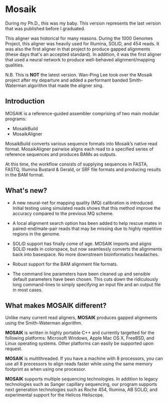# Mosaik

During my Ph.D., this was my baby. This version represents the last version that was published before I graduated.

This aligner was historical for many reasons. During the 1000 Genomes Project, this aligner was heavily used for Illumina, SOLID, and 454 reads. It was also the first aligner in that project to produce gapped alignments (these days that's an accepted standard). In addition, it was the first aligner that used a neural network to produce well-behaved alignment/mapping qualities.

N.B. This is **NOT** the latest version. Wan-Ping Lee took over the Mosaik project after my departure and added a performant banded Smith-Waterman algorithm that made the aligner sing.

## Introduction

MOSAIK is a reference-guided assembler comprising of two main modular programs:

* MosaikBuild
* MosaikAligner

MosaikBuild converts various sequence formats into Mosaik’s native read format. MosaikAligner pairwise aligns each read to a specified series of reference sequences and produces BAMs as outputs.

At this time, the workflow consists of supplying sequences in FASTA, FASTQ, Illumina Bustard & Gerald, or SRF file formats and producing results in the BAM format.

## What's new?

* A new neural-net for mapping quality (MQ) calibration is introduced. Initial testing using simulated reads shows that this method improve the accuracy compared to the previous MQ scheme.

* A local alignment search option has been added to help rescue mates in paired-end/mate-pair reads that may be missing due to highly repetitive regions in the genome.

* SOLiD support has finally come of age. MOSAIK imports and aligns SOLiD reads in colorspace, but now seamlessly converts the alignments back into basespace. No more downstream bioinformatics headaches.

* Robust support for the BAM alignment file formats.

* The command line parameters have been cleaned up and sensible default parameters have been chosen. This cuts down the ridiculously long command-lines to simply specifying an input file and an output file in most cases.

## What makes MOSAIK different?

Unlike many current read aligners, **MOSAIK** produces gapped alignments using the Smith-Waterman algorithm.

**MOSAIK** is written in highly portable C++ and currently targetted for the following platforms: Microsoft Windows, Apple Mac OS X, FreeBSD, and Linux operating systems. Other platforms can easily be supported upon request.

**MOSAIK** is multithreaded. If you have a machine with 8 processors, you can use all 8 processors to align reads faster while using the same memory footprint as when using one processor.

**MOSAIK** supports multiple sequencing technologies. In addition to legacy technologies such as Sanger capillary sequencing, our program supports next generation technologies such as Roche 454, Illumina, AB SOLiD, and experimental support for the Helicos Heliscope.
